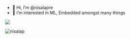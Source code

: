 - 👋 Hi, I’m @nisalapre
- 👀 I’m interested in ML, Embedded amongst many things

![](https://visitor-badge.glitch.me/badge?page_id=nisalap.nisalap)

<img src="https://github-readme-stats.vercel.app/api?username=nisalap&show_icons=true&theme=gotham" alt="nisalap" />
 
<!---
nisalapre/nisalapre is a ✨ special ✨ repository because its `README.md` (this file) appears on your GitHub profile.
You can click the Preview link to take a look at your changes.
--->
